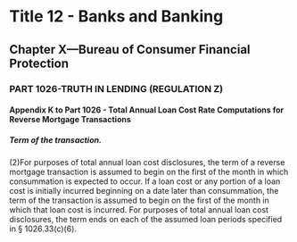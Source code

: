 
# Title 12 - Banks and Banking
## Chapter X—Bureau of Consumer Financial Protection
### PART 1026-TRUTH IN LENDING (REGULATION Z)
#### Appendix K to Part 1026 - Total Annual Loan Cost Rate Computations for Reverse Mortgage Transactions
##### Term of the transaction.

(2)For purposes of total annual loan cost disclosures, the term of a reverse mortgage transaction is assumed to begin on the first of the month in which consummation is expected to occur. If a loan cost or any portion of a loan cost is initially incurred beginning on a date later than consummation, the term of the transaction is assumed to begin on the first of the month in which that loan cost is incurred. For purposes of total annual loan cost disclosures, the term ends on each of the assumed loan periods specified in § 1026.33(c)(6).
